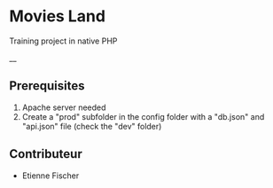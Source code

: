 # Movies Land

Training project in native PHP

__

## Prerequisites

1. Apache server needed
2. Create a "prod" subfolder in the config folder with a "db.json" and "api.json" file (check the "dev" folder)

## Contributeur

* Etienne Fischer


